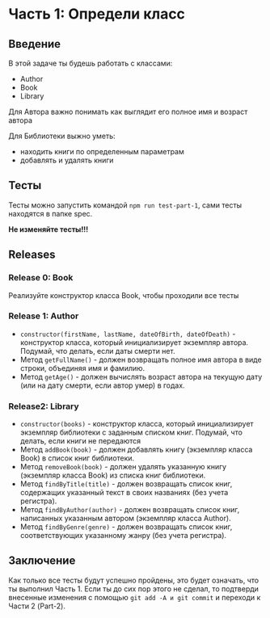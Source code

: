 # Часть 1: Определи класс

## Введение

В этой задаче ты будешь работать с классами:
- Author
- Book
- Library

Для Автора важно понимать как выглядит его полное имя и возраст автора

Для Библиотеки выжно уметь:
- находить книги по определенным параметрам
- добавлять и удалять книги

## Тесты

Тесты можно запустить командой `npm run test-part-1`, сами тесты находятся в папке spec.

**Не изменяйте тесты!!!**



## Releases

### Release 0: Book

Реализуйте конструктор класса Book, чтобы проходили все тесты

### Release 1: Author

- `constructor(firstName, lastName, dateOfBirth, dateOfDeath)` - конструктор класса, который инициализирует экземпляр автора. Подумай, что делать, если даты смерти нет.
- Метод `getFullName()` - должен возвращать полное имя автора в виде строки, объединяя имя и фамилию. 
- Метод `getAge()` - должен вычислять возраст автора на текущую дату (или на дату смерти, если автор умер) в годах.

### Release2: Library

- `constructor(books)` - конструктор класса, который инициализирует экземпляр библиотеки с заданным списком книг. Подумай, что делать, если книги не передаются
- Метод `addBook(book)` - должен добавлять книгу (экземпляр класса Book) в список книг библиотеки. 
- Метод `removeBook(book)` - должен удалять указанную книгу (экземпляр класса Book) из списка книг библиотеки. 
- Метод `findByTitle(title)` - должен возвращать список книг, содержащих указанный текст в своих названиях (без учета регистра). 
- Метод `findByAuthor(author)` - должен возвращать список книг, написанных указанным автором (экземпляр класса Author). 
- Метод `findByGenre(genre)` - должен возвращать список книг, соответствующих указанному жанру (без учета регистра).

## Заключение

Как только все тесты будут успешно пройдены, это будет означать, что ты выполнил Часть 1. Если ты до сих пор этого не сделал, то подтверди внесенные изменения с помощью `git add -A и git commit` и переходи к Части 2 (Part-2).
